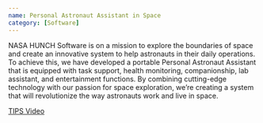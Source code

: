 ```yaml
---
name: Personal Astronaut Assistant in Space
category: [Software]
---
```


NASA HUNCH Software is on a mission to explore the boundaries of space and create an innovative system to help astronauts in their daily operations. To achieve this, we have developed a portable Personal Astronaut Assistant that is equipped with task support, health monitoring, companionship, lab assistant, and entertainment functions. By combining cutting-edge technology with our passion for space exploration, we’re creating a system that will revolutionize the way astronauts work and live in space.

[TIPS Video](https://www.yout-ube.com/watch?v=ZHqMX_mLUfo)
